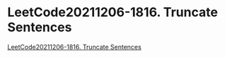 # LeetCode20211206-1816. Truncate Sentences
[LeetCode20211206-1816. Truncate Sentences](https://aiwithcloud.com/2022/09/16/leetcode20211206_1816-_truncate_sentences/)